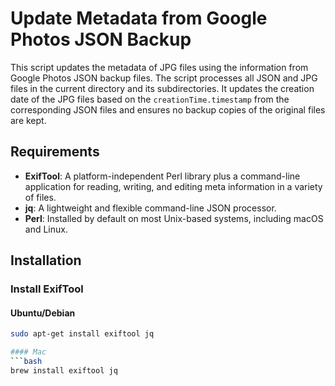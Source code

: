 # Update Metadata from Google Photos JSON Backup

This script updates the metadata of JPG files using the information from Google Photos JSON backup files. The script processes all JSON and JPG files in the current directory and its subdirectories. It updates the creation date of the JPG files based on the `creationTime.timestamp` from the corresponding JSON files and ensures no backup copies of the original files are kept.

## Requirements

- **ExifTool**: A platform-independent Perl library plus a command-line application for reading, writing, and editing meta information in a variety of files.
- **jq**: A lightweight and flexible command-line JSON processor.
- **Perl**: Installed by default on most Unix-based systems, including macOS and Linux.

## Installation

### Install ExifTool

#### Ubuntu/Debian
```bash
sudo apt-get install exiftool jq

#### Mac
```bash
brew install exiftool jq
